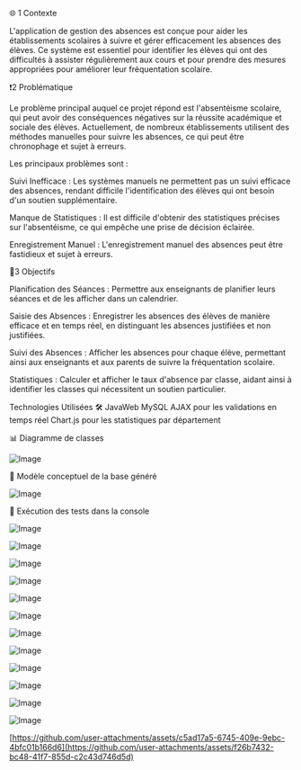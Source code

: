  🌐 1 Contexte

L'application de gestion des absences est conçue pour aider les établissements scolaires à suivre et gérer efficacement les absences des élèves. Ce système est essentiel pour identifier les élèves qui ont des difficultés à assister régulièrement aux cours et pour prendre des mesures appropriées pour améliorer leur fréquentation scolaire.

 ❗️2 Problématique

Le problème principal auquel ce projet répond est l'absentéisme scolaire, qui peut avoir des conséquences négatives sur la réussite académique et sociale des élèves. Actuellement, de nombreux établissements utilisent des méthodes manuelles pour suivre les absences, ce qui peut être chronophage et sujet à erreurs.

Les principaux problèmes sont :

Suivi Inefficace : Les systèmes manuels ne permettent pas un suivi efficace des absences, rendant difficile l'identification des élèves qui ont besoin d'un soutien supplémentaire.

Manque de Statistiques : Il est difficile d'obtenir des statistiques précises sur l'absentéisme, ce qui empêche une prise de décision éclairée.

Enregistrement Manuel : L'enregistrement manuel des absences peut être fastidieux et sujet à erreurs.

 🎯3 Objectifs

Planification des Séances : Permettre aux enseignants de planifier leurs séances et de les afficher dans un calendrier.

Saisie des Absences : Enregistrer les absences des élèves de manière efficace et en temps réel, en distinguant les absences justifiées et non justifiées.

Suivi des Absences : Afficher les absences pour chaque élève, permettant ainsi aux enseignants et aux parents de suivre la fréquentation scolaire.

Statistiques : Calculer et afficher le taux d'absence par classe, aidant ainsi à identifier les classes qui nécessitent un soutien particulier.


Technologies Utilisées 🛠
JavaWeb 
MySQL
AJAX pour les validations en temps réel
Chart.js pour les statistiques par département

📊 Diagramme de classes

![Image](https://github.com/user-attachments/assets/a7f53bd1-77d9-440d-bcc6-bf4cdc04cf6a)

🎯 Modèle conceptuel de la base généré

![Image](https://github.com/user-attachments/assets/24883e31-0746-4194-834b-5e24402c2333)

🎯 Exécution des tests dans la console

![Image](https://github.com/user-attachments/assets/937aa44f-6e68-4be1-bb15-bdd15c01a02d)

![Image](https://github.com/user-attachments/assets/b9a7481f-eafb-4330-8052-eb078e3b2c87)

![Image](https://github.com/user-attachments/assets/4ddd34bf-4907-45b9-af52-da48174e869b)

![Image](https://github.com/user-attachments/assets/c1132c77-42bb-44de-b9a4-5bebc812e937)

![Image](https://github.com/user-attachments/assets/eab80b9b-c2e3-49cc-a5ae-4bd8af6b7699)

![Image](https://github.com/user-attachments/assets/aa95f7dd-9927-48b9-b050-7c2af0bbc68e)

![Image](https://github.com/user-attachments/assets/493c8154-1a8d-4af7-8751-1e8706238ce6)

![Image](https://github.com/user-attachments/assets/3700daeb-4f87-439b-bd0c-fab739d9ee63)

![Image](https://github.com/user-attachments/assets/3c9a33ef-ee00-4dd3-a229-85c322b76729)

![Image](https://github.com/user-attachments/assets/b9ce0cd5-0150-4d7b-a597-dd481c04a4a6)

![Image](https://github.com/user-attachments/assets/49a02341-ce1b-4c7a-9297-40048b3b4521)

![Image](https://github.com/user-attachments/assets/f0e62235-1980-407c-912f-bc50cf6018f1)

[https://github.com/user-attachments/assets/c5ad17a5-6745-409e-9ebc-4bfc01b166d6](https://github.com/user-attachments/assets/f26b7432-bc48-41f7-855d-c2c43d746d5d)
